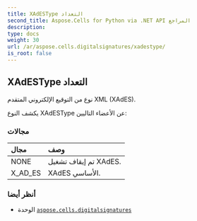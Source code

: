 ```yaml
---
title: XAdESType التعداد
second_title: Aspose.Cells for Python via .NET API المراجع
description:
type: docs
weight: 30
url: /ar/aspose.cells.digitalsignatures/xadestype/
is_root: false
---
```

##  XAdESType التعداد
نوع من التوقيع الإلكتروني المتقدم XML (XAdES).



يكشف النوع XAdESType عن الأعضاء التاليين:

###  مجالات
| مجال| وصف|
| :- | :- |
| NONE | تم إيقاف تشغيل XAdES.|
| X_AD_ES | XAdES الأساسي.|



###  أنظر أيضا
* الوحدة [`aspose.cells.digitalsignatures`](..)
